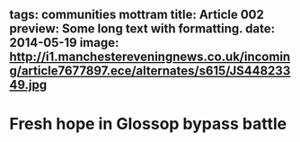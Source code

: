 tags: communities mottram
title: Article 002
preview: Some long text with __formatting__.
date: 2014-05-19
image: http://i1.manchestereveningnews.co.uk/incoming/article7677897.ece/alternates/s615/JS44823349.jpg
---
# Fresh hope in Glossop bypass battle

